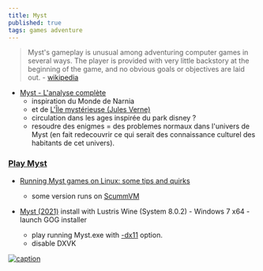 ```yaml
---
title: Myst
published: true
tags: games adventure
---
```

> Myst's gameplay is unusual among adventuring computer games in several ways. The player is provided with very little backstory at the beginning of the game, and no obvious goals or objectives are laid out. - [wikipedia](https://en.wikipedia.org/wiki/Myst) 

- [Myst - L'analyse complète](https://www.youtube.com/watch?v=1xMSNMrlJ0s)
	- inspiration du Monde de Narnia
    - et de [L'Île mystérieuse (Jules Verne)](https://fr.wikipedia.org/wiki/L%27%C3%8Ele_myst%C3%A9rieuse)
    - circulation dans les ages inspirée du park disney ?
    - resoudre des enigmes = des problemes normaux dans l'univers de Myst (en fait redecouvrir ce qui serait des connaissance culturel des habitants de cet univers).

### [Play Myst](https://www.reddit.com/r/myst/comments/15j3pdh/confused_on_which_version_of_myst_i_should_play/)

- [Running Myst games on Linux: some tips and quirks ](https://www.reddit.com/r/myst/comments/n3jra6/running_myst_games_on_linux_some_tips_and_quirks/)
	- some version runs on [ScummVM](https://www.scummvm.org/compatibility/)

- [Myst (2021)](https://adventuregamers.com/articles/view/myst-2021) install with Lustris Wine (System 8.0.2) - Windows 7 x64 - launch GOG installer
	- play  running Myst.exe with [-dx11](https://appdb.winehq.org/objectManager.php?sClass=version&iId=40229#knownbugs) option.
    - disable DXVK

[![caption](https://external-content.duckduckgo.com/iu/?u=https%3A%2F%2Fcdn.wccftech.com%2Fwp-content%2Fuploads%2F2021%2F08%2Fmyst-remakeHD-scaled.jpg&f=1&nofb=1&ipt=85912b5061d51d9c770da34940ecb028281490c1a6def7d39321f804832f0c9e&ipo=images)](https://duckduckgo.com/?t=lm&q=myst&iax=images&ia=images&iai=https%3A%2F%2Fcdn.wccftech.com%2Fwp-content%2Fuploads%2F2021%2F08%2Fmyst-remakeHD-scaled.jpg)
